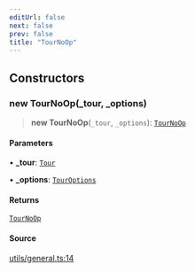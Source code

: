 ```yaml
---
editUrl: false
next: false
prev: false
title: "TourNoOp"
---
```


## Constructors

### new TourNoOp(_tour, _options)

> **new TourNoOp**(`_tour`, `_options`): [`TourNoOp`](TourNoOp.md)

#### Parameters

• **\_tour**: [`Tour`](../../../tour/classes/Tour.md)

• **\_options**: [`TourOptions`](../../../tour/interfaces/TourOptions.md)

#### Returns

[`TourNoOp`](TourNoOp.md)

#### Source

[utils/general.ts:14](https://github.com/shipshapecode/shepherd/blob/78f473198277a0f7ac6fea873f10441dcf8b3944/shepherd.js/src/utils/general.ts#L14)
